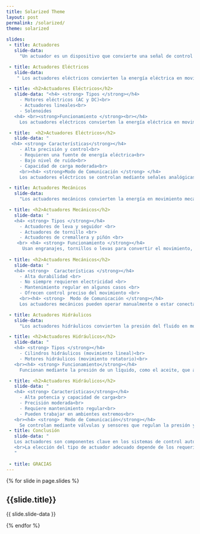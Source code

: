 ```yaml
---
title: Solarized Theme
layout: post
permalink: /solarized/
theme: solarized
 
slides:
 - title: Actuadores
   slide-data: 
     "Un actuador es un dispositivo que convierte una señal de control en movimiento mecánico. Dependiendo de la fuente de energía, se clasifican en eléctricos, mecánicos e hidráulicos."

 - title: Actuadores Eléctricos
   slide-data: 
    " Los actuadores eléctricos convierten la energía eléctrica en movimiento mecánico. Son altamente precisos y controlables, aunque requieren electricidad. Se utilizan en aplicaciones que demandan control exacto y bajo nivel de ruido."

 - title: <h2>Actuadores Eléctricos</h2>
   slide-data: "<h4> <strong> Tipos </strong></h4>
     - Motores eléctricos (AC y DC)<br>
     - Actuadores lineales<br>
     - Solenoides 
   <h4> <br><strong>Funcionamiento </strong><br></h4>
     Los actuadores eléctricos convierten la energía eléctrica en movimiento mediante campos magnéticos o sistemas de engranajes.      Pueden generar movimiento rotativo o lineal."

 - title:  <h2>Actuadores Eléctricos</h2>
   slide-data: "
  <h4> <strong> Características</strong></h4>
     - Alta precisión y control<br>
     - Requieren una fuente de energía eléctrica<br>
     - Bajo nivel de ruido<br>
     - Capacidad de carga moderada<br>
     <br><h4> <strong>Modo de Comunicación </strong> </h4>
     Los actuadores eléctricos se controlan mediante señales analógicas o digitales, como 0-10V o 4-20mA. Se conectan a PLCs o sistemas de automatización."

 - title: Actuadores Mecánicos
   slide-data: 
     "Los actuadores mecánicos convierten la energía en movimiento mecánico utilizando engranajes, palancas o tornillos. Son altamente duraderos y se pueden controlar manual o automáticamente."

 - title: <h2>Actuadores Mecánicos</h2>
   slide-data: "
   <h4> <strong> Tipos </strong></h4>
     - Actuadores de leva y seguidor <br>
     - Actuadores de tornillo <br>
     - Actuadores de cremallera y piñón <br>
    <br> <h4> <strong> Funcionamiento </strong></h4>
      Usan engranajes, tornillos o levas para convertir el movimiento, logrando así un control preciso sobre el movimiento rotatorio o lineal."
      
 - title: <h2>Actuadores Mecánicos</h2>
   slide-data: "
   <h4> <strong>  Características </strong></h4>
     - Alta durabilidad <br>
     - No siempre requieren electricidad <br>
     - Mantenimiento regular en algunos casos <br>
     - Ofrecen control preciso del movimiento <br>
     <br><h4> <strong>  Modo de Comunicación </strong></h4>
     Los actuadores mecánicos pueden operar manualmente o estar conectados a sistemas automáticos mediante sensores o motores. También pueden depender de conexiones mecánicas entre dispositivos."

 - title: Actuadores Hidráulicos
   slide-data: 
     "Los actuadores hidráulicos convierten la presión del fluido en movimiento mecánico. Son ideales para aplicaciones de alta potencia donde se requieren fuerzas elevadas."

 - title: <h2>Actuadores Hidráulicos</h2>
   slide-data: "
   <h4> <strong> Tipos </strong></h4>
     - Cilindros hidráulicos (movimiento lineal)<br>
     - Motores hidráulicos (movimiento rotatorio)<br>
   <br><h4> <strong> Funcionamiento</strong></h4>
     Funcionan mediante la presión de un líquido, como el aceite, que actúa sobre un pistón dentro de un cilindro. Esto permite la generación de grandes fuerzas para mover cargas pesadas."

 - title: <h2>Actuadores Hidráulicos</h2>
   slide-data: "
   <h4> <strong> Características</strong></h4>
     - Alta potencia y capacidad de carga<br>
     - Precisión moderada<br>
     - Requiere mantenimiento regular<br>
     - Pueden trabajar en ambientes extremos<br>
   <br><h4> <strong>  Modo de Comunicación</strong></h4>
     Se controlan mediante válvulas y sensores que regulan la presión y el flujo del fluido. Pueden conectarse a sistemas de control como PLCs mediante señales analógicas o digitales."
 - title: Conclusión
   slide-data: "
   Los actuadores son componentes clave en los sistemas de control automatizados, ya que permiten convertir señales de control en movimiento mecánico. Dependiendo de la fuente de energía utilizada, se clasifican en eléctricos, mecánicos e hidráulicos, cada uno con sus características, ventajas y limitaciones.
   <br>La elección del tipo de actuador adecuado depende de los requerimientos específicos de cada aplicación, como la precisión, la potencia y el entorno operativo.
   "
   
 - title: GRACIAS
---
```


{% for slide in page.slides %}
                    
<section data-background="{% if slide.background %}{{slide.background}}{% else %}{{page.background}}{% endif %}">
  <h1>{{slide.title}}</h1>
  <p>{{ slide.slide-data }}</p>
</section>
                    
{% endfor %}
